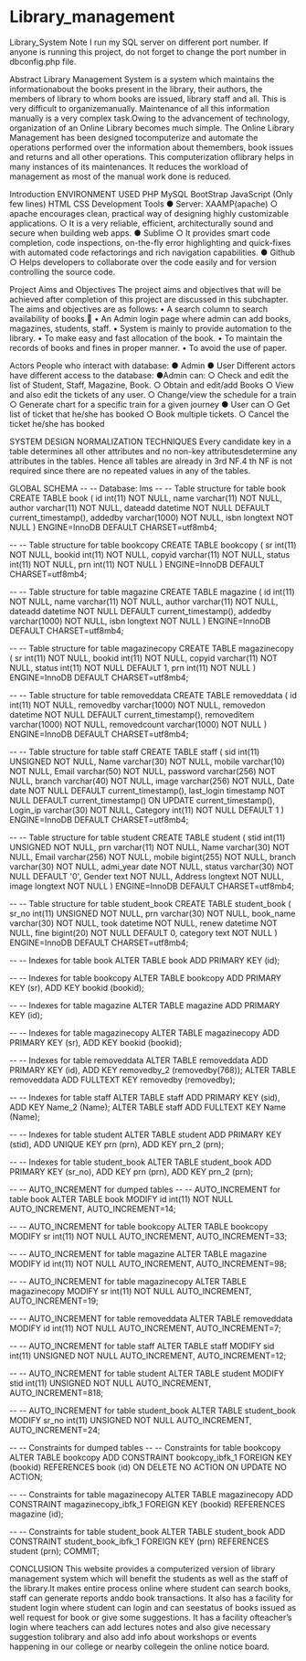 # Library_management
Library_System
Note
I run my SQL server on different port number. If anyone is running this project, do not forget to change the port number in dbconfig.php file.

Abstract
Library Management System is a system which maintains the informationabout the books present in the library, their authors, the members of library to whom books are issued, library staff and all. This is very difficult to organizemanually. Maintenance of all this information manually is a very complex task.Owing to the advancement of technology, organization of an Online Library becomes much simple. The Online Library Management has been designed tocomputerize and automate the operations performed over the information about themembers, book issues and returns and all other operations. This computerization oflibrary helps in many instances of its maintenances. It reduces the workload of management as most of the manual work done is reduced.

Introduction
ENVIRONMENT USED
PHP
MySQL
BootStrap
JavaScript (Only few lines)
HTML
CSS
Development Tools
● Server: XAAMP(apache) ○ apache encourages clean, practical way of designing highly customizable applications. ○ It is a very reliable, efficient, architecturally sound and secure when building web apps. ● Sublime ○ It provides smart code completion, code inspections, on-the-fly error highlighting and quick-fixes with automated code refactorings and rich navigation capabilities. ● Github ○ Helps developers to collaborate over the code easily and for version controlling the source code.

Project Aims and Objectives
The project aims and objectives that will be achieved after completion of this project are discussed in this subchapter. The aims and objectives are as follows: • A search column to search availability of books. • An Admin login page where admin can add books, magazines, students, staff. • System is mainly to provide automation to the library. • To make easy and fast allocation of the book. • To maintain the records of books and fines in proper manner. • To avoid the use of paper.

Actors
People who interact with database: ● Admin ● User Different actors have different access to the database: ●Admin can: ○ Check and edit the list of Student, Staff, Magazine, Book. ○ Obtain and edit/add Books ○ View and also edit the tickets of any user. ○ Change/view the schedule for a train ○ Generate chart for a specific train for a given journey ● User can ○ Get list of ticket that he/she has booked ○ Book multiple tickets. ○ Cancel the ticket he/she has booked

SYSTEM DESIGN
NORMALIZATION TECHNIQUES
Every candidate key in a table determines all other attributes and no non-key attributesdetermine any attributes in the tables. Hence all tables are already in 3rd NF.4 th NF is not required since there are no repeated values in any of the tables.

GLOBAL SCHEMA
-- -- Database: lms
-- -- Table structure for table book
CREATE TABLE book ( id int(11) NOT NULL, name varchar(11) NOT NULL, author varchar(11) NOT NULL, dateadd datetime NOT NULL DEFAULT current_timestamp(), addedby varchar(1000) NOT NULL, isbn longtext NOT NULL ) ENGINE=InnoDB DEFAULT CHARSET=utf8mb4;

-- -- Table structure for table bookcopy
CREATE TABLE bookcopy ( sr int(11) NOT NULL, bookid int(11) NOT NULL, copyid varchar(11) NOT NULL, status int(11) NOT NULL, prn int(11) NOT NULL ) ENGINE=InnoDB DEFAULT CHARSET=utf8mb4;

-- -- Table structure for table magazine
CREATE TABLE magazine ( id int(11) NOT NULL, name varchar(11) NOT NULL, author varchar(11) NOT NULL, dateadd datetime NOT NULL DEFAULT current_timestamp(), addedby varchar(1000) NOT NULL, isbn longtext NOT NULL ) ENGINE=InnoDB DEFAULT CHARSET=utf8mb4;

-- -- Table structure for table magazinecopy
CREATE TABLE magazinecopy ( sr int(11) NOT NULL, bookid int(11) NOT NULL, copyid varchar(11) NOT NULL, status int(11) NOT NULL DEFAULT 1, prn int(11) NOT NULL ) ENGINE=InnoDB DEFAULT CHARSET=utf8mb4;

-- -- Table structure for table removeddata
CREATE TABLE removeddata ( id int(11) NOT NULL, removedby varchar(1000) NOT NULL, removedon datetime NOT NULL DEFAULT current_timestamp(), removeditem varchar(1000) NOT NULL, removedcount varchar(1000) NOT NULL ) ENGINE=InnoDB DEFAULT CHARSET=utf8mb4;

-- -- Table structure for table staff
CREATE TABLE staff ( sid int(11) UNSIGNED NOT NULL, Name varchar(30) NOT NULL, mobile varchar(10) NOT NULL, Email varchar(50) NOT NULL, password varchar(256) NOT NULL, branch varchar(40) NOT NULL, image varchar(256) NOT NULL, Date date NOT NULL DEFAULT current_timestamp(), last_login timestamp NOT NULL DEFAULT current_timestamp() ON UPDATE current_timestamp(), Login_ip varchar(30) NOT NULL, Category int(11) NOT NULL DEFAULT 1 ) ENGINE=InnoDB DEFAULT CHARSET=utf8mb4;

-- -- Table structure for table student
CREATE TABLE student ( stid int(11) UNSIGNED NOT NULL, prn varchar(11) NOT NULL, Name varchar(30) NOT NULL, Email varchar(256) NOT NULL, mobile bigint(255) NOT NULL, branch varchar(30) NOT NULL, admi_year date NOT NULL, status varchar(30) NOT NULL DEFAULT '0', Gender text NOT NULL, Address longtext NOT NULL, image longtext NOT NULL ) ENGINE=InnoDB DEFAULT CHARSET=utf8mb4;

-- -- Table structure for table student_book
CREATE TABLE student_book ( sr_no int(11) UNSIGNED NOT NULL, prn varchar(30) NOT NULL, book_name varchar(30) NOT NULL, took datetime NOT NULL, renew datetime NOT NULL, fine bigint(20) NOT NULL DEFAULT 0, category text NOT NULL ) ENGINE=InnoDB DEFAULT CHARSET=utf8mb4;

-- -- Indexes for table book
ALTER TABLE book ADD PRIMARY KEY (id);

-- -- Indexes for table bookcopy
ALTER TABLE bookcopy ADD PRIMARY KEY (sr), ADD KEY bookid (bookid);

-- -- Indexes for table magazine
ALTER TABLE magazine ADD PRIMARY KEY (id);

-- -- Indexes for table magazinecopy
ALTER TABLE magazinecopy ADD PRIMARY KEY (sr), ADD KEY bookid (bookid);

-- -- Indexes for table removeddata
ALTER TABLE removeddata ADD PRIMARY KEY (id), ADD KEY removedby_2 (removedby(768)); ALTER TABLE removeddata ADD FULLTEXT KEY removedby (removedby);

-- -- Indexes for table staff
ALTER TABLE staff ADD PRIMARY KEY (sid), ADD KEY Name_2 (Name); ALTER TABLE staff ADD FULLTEXT KEY Name (Name);

-- -- Indexes for table student
ALTER TABLE student ADD PRIMARY KEY (stid), ADD UNIQUE KEY prn (prn), ADD KEY prn_2 (prn);

-- -- Indexes for table student_book
ALTER TABLE student_book ADD PRIMARY KEY (sr_no), ADD KEY prn (prn), ADD KEY prn_2 (prn);

-- -- AUTO_INCREMENT for dumped tables
-- -- AUTO_INCREMENT for table book
ALTER TABLE book MODIFY id int(11) NOT NULL AUTO_INCREMENT, AUTO_INCREMENT=14;

-- -- AUTO_INCREMENT for table bookcopy
ALTER TABLE bookcopy MODIFY sr int(11) NOT NULL AUTO_INCREMENT, AUTO_INCREMENT=33;

-- -- AUTO_INCREMENT for table magazine
ALTER TABLE magazine MODIFY id int(11) NOT NULL AUTO_INCREMENT, AUTO_INCREMENT=98;

-- -- AUTO_INCREMENT for table magazinecopy
ALTER TABLE magazinecopy MODIFY sr int(11) NOT NULL AUTO_INCREMENT, AUTO_INCREMENT=19;

-- -- AUTO_INCREMENT for table removeddata
ALTER TABLE removeddata MODIFY id int(11) NOT NULL AUTO_INCREMENT, AUTO_INCREMENT=7;

-- -- AUTO_INCREMENT for table staff
ALTER TABLE staff MODIFY sid int(11) UNSIGNED NOT NULL AUTO_INCREMENT, AUTO_INCREMENT=12;

-- -- AUTO_INCREMENT for table student
ALTER TABLE student MODIFY stid int(11) UNSIGNED NOT NULL AUTO_INCREMENT, AUTO_INCREMENT=818;

-- -- AUTO_INCREMENT for table student_book
ALTER TABLE student_book MODIFY sr_no int(11) UNSIGNED NOT NULL AUTO_INCREMENT, AUTO_INCREMENT=24;

-- -- Constraints for dumped tables
-- -- Constraints for table bookcopy
ALTER TABLE bookcopy ADD CONSTRAINT bookcopy_ibfk_1 FOREIGN KEY (bookid) REFERENCES book (id) ON DELETE NO ACTION ON UPDATE NO ACTION;

-- -- Constraints for table magazinecopy
ALTER TABLE magazinecopy ADD CONSTRAINT magazinecopy_ibfk_1 FOREIGN KEY (bookid) REFERENCES magazine (id);

-- -- Constraints for table student_book
ALTER TABLE student_book ADD CONSTRAINT student_book_ibfk_1 FOREIGN KEY (prn) REFERENCES student (prn); COMMIT;

CONCLUSION
This website provides a computerized version of library management system which will benefit the students as well as the staff of the library.It makes entire process online where student can search books, staff can generate reports anddo book transactions. It also has a facility for student login where student can login and can seestatus of books issued as well request for book or give some suggestions. It has a facility ofteacher’s login where teachers can add lectures notes and also give necessary suggestion tolibrary and also add info about workshops or events happening in our college or nearby collegein the online notice board.
